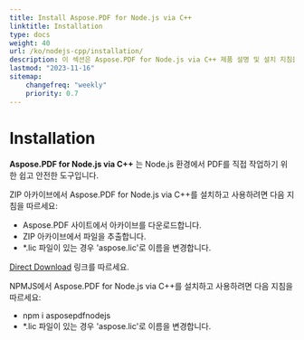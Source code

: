 ```yaml
---
title: Install Aspose.PDF for Node.js via C++
linktitle: Installation
type: docs
weight: 40
url: /ko/nodejs-cpp/installation/
description: 이 섹션은 Aspose.PDF for Node.js via C++ 제품 설명 및 설치 지침을 보여줍니다.
lastmod: "2023-11-16"
sitemap:
    changefreq: "weekly"
    priority: 0.7
---
```


# Installation

**Aspose.PDF for Node.js via C++** 는 Node.js 환경에서 PDF를 직접 작업하기 위한 쉽고 안전한 도구입니다.

ZIP 아카이브에서 Aspose.PDF for Node.js via C++를 설치하고 사용하려면 다음 지침을 따르세요:

- Aspose.PDF 사이트에서 아카이브를 다운로드합니다.
- ZIP 아카이브에서 파일을 추출합니다.
- *.lic 파일이 있는 경우 'aspose.lic'로 이름을 변경합니다.

[Direct Download](https://releases.aspose.com/pdf/nodejscpp/) 링크를 따르세요.

NPMJS에서 Aspose.PDF for Node.js via C++를 설치하고 사용하려면 다음 지침을 따르세요:

- npm i asposepdfnodejs
- *.lic 파일이 있는 경우 'aspose.lic'로 이름을 변경합니다.